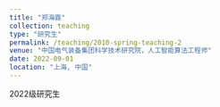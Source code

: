 ```yaml
---
title: "郑海霆"
collection: teaching
type: "研究生"
permalink: /teaching/2010-spring-teaching-2
venue: "中国电气装备集团科学技术研究院，人工智能算法工程师"
date: 2022-09-01
location: "上海, 中国"
---
```

2022级研究生
